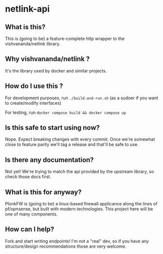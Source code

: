 # netlink-api

## What is this?

This is (going to be) a feature-complete http wrapper to the vishvananda/netlink library.

## Why vishvananda/netlink ?

It's the library used by docker and similar projects.

## How do I use this ?

For development purposes, run `./build-and-run.sh` (as a sudoer if you want to create/modify interfaces)

For testing, run `docker compose build && docker compose up`

## Is this safe to start using now?

Nope. Expect breaking changes with every commit. Once we're somewhat close to feature parity we'll tag a release and that'll be safe to use.

## Is there any documentation?

Not yet! We're trying to match the api provided by the upstream library, so check those docs first.

## What is this for anyway?

PlonkFW is (going to be) a linux-based firewall applicance along the lines of pf/opnsense, but built with modern technologies. This project here will be one of many components.

## How can I help?

Fork and start writing endpoints! I'm not a "real" dev, so if you have any structure/design recommendations those are very welcome.
